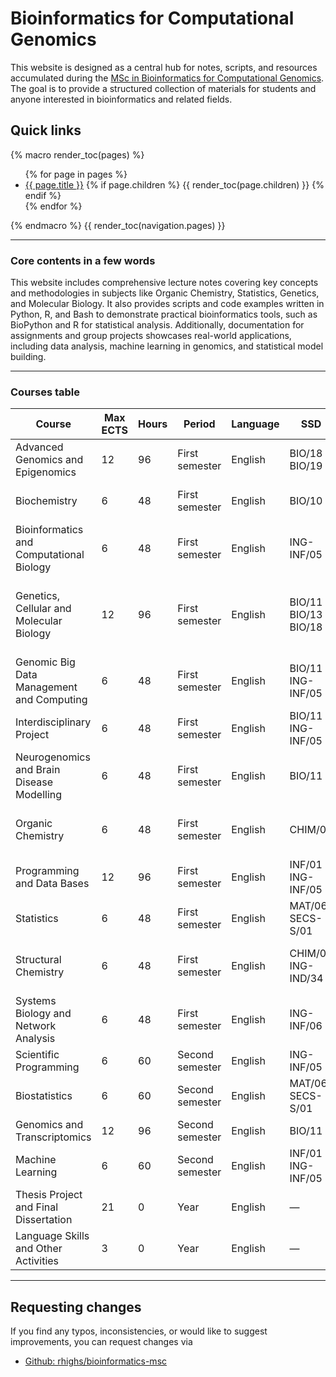 # Bioinformatics for Computational Genomics

This website is designed as a central hub for notes, scripts, and resources accumulated during the [MSc in Bioinformatics for Computational Genomics](https://www.unimi.it/en/education/master-programme/bioinformatics-computational-genomics). The goal is to provide a structured collection of materials for students and anyone interested in bioinformatics and related fields.

## Quick links

{% macro render_toc(pages) %}
<ul>
{% for page in pages %}
  <li>
    <a href="{{ page.url }}">{{ page.title }}</a>
    {% if page.children %}
      {{ render_toc(page.children) }}
    {% endif %}
  </li>
{% endfor %}
</ul>
{% endmacro %}
{{ render_toc(navigation.pages) }}

---

### Core contents in a few words

This website includes comprehensive lecture notes covering key concepts and methodologies in subjects like Organic Chemistry, Statistics, Genetics, and Molecular Biology.
It also provides scripts and code examples written in Python, R, and Bash to demonstrate practical bioinformatics tools, such as BioPython and R for statistical analysis.
Additionally, documentation for assignments and group projects showcases real-world applications, including data analysis, machine learning in genomics, and statistical model building.

--- 

### Courses table

| Course                                      | Max ECTS | Hours | Period          | Language | SSD                   | Lesson Link                                                                                                                | Course Info                                                                                                        |
|---------------------------------------------|----------|-------|-----------------|----------|-----------------------|----------------------------------------------------------------------------------------------------------------------------|--------------------------------------------------------------------------------------------------------------------|
| Advanced Genomics and Epigenomics            | 12       | 96    | First semester  | English  | BIO/18 BIO/19          | [Advanced Genomics and Epigenomics](https://gpavesiage.ariel.ctu.unimi.it)                                                  | [Advanced Genomics and Epigenomics](https://www.unimi.it/en/ugov/of/af20250000f4b-10)                              |
| Biochemistry                                | 6        | 48    | First semester  | English  | BIO/10                | [Biochemistry](https://lgourlayb.ariel.ctu.unimi.it) / [Biochemistry (2024/25)](https://myariel.unimi.it/course/view.php?id=2886)  | [Biochemistry](https://www.unimi.it/en/ugov/of/af20250000f4b-12)                                                   |
| Bioinformatics and Computational Biology    | 6        | 48    | First semester  | English  | ING-INF/05            |                                                                                                           | [Bioinformatics and Computational Biology](https://www.unimi.it/en/ugov/of/af202500000f4b-5)                        |
| Genetics, Cellular and Molecular Biology    | 12       | 96    | First semester  | English  | BIO/11 BIO/13 BIO/18  | [Genetics, Cellular and Molecular Biology](https://gcmb.ariel.ctu.unimi.it) / [2024/25 Edition](https://myariel.unimi.it/course/view.php?id=5200) | [Genetics, Cellular and Molecular Biology](https://www.unimi.it/en/ugov/of/af20250000f4b-11)                        |
| Genomic Big Data Management and Computing   | 6        | 48    | First semester  | English  | BIO/11 ING-INF/05     |                                                                                                           | [Genomic Big Data Management and Computing](https://www.unimi.it/en/ugov/of/af20250000f4b-17)                      |
| Interdisciplinary Project                   | 6        | 48    | First semester  | English  | BIO/11 ING-INF/05     |                                                                                                           | [Interdisciplinary Project](https://www.unimi.it/en/ugov/of/af20250000f4b-18)                                      |
| Neurogenomics and Brain Disease Modelling   | 6        | 48    | First semester  | English  | BIO/11                | [Neurogenomics and Brain Disease Modelling](https://gtestanbdm.ariel.ctu.unimi.it)                                          | [Neurogenomics and Brain Disease Modelling](https://www.unimi.it/en/ugov/of/af20250000f4b-16)                      |
| Organic Chemistry                           | 6        | 48    | First semester  | English  | CHIM/06               | [Organic Chemistry](https://lbelvisioc.ariel.ctu.unimi.it) / [2024/25 Edition](https://myariel.unimi.it/course/view.php?id=4257) | [Organic Chemistry](https://www.unimi.it/en/ugov/of/af202500000f4b-2)                                              |
| Programming and Data Bases                  | 12       | 96    | First semester  | English  | INF/01 ING-INF/05     |                                                                                                           | [Programming and Data Bases](https://www.unimi.it/en/ugov/of/af20250000f4b-13)                                     |
| Statistics                                  | 6        | 48    | First semester  | English  | MAT/06 SECS-S/01      |                                                                                                           | [Statistics](https://www.unimi.it/en/ugov/of/af20250000f4b-14)                                                     |
| Structural Chemistry                        | 6        | 48    | First semester  | English  | CHIM/06 ING-IND/34    | [Structural Chemistry](https://psenecirdscbm.ariel.ctu.unimi.it) / [2024/25 Edition](https://myariel.unimi.it/course/view.php?id=3136) | [Structural Chemistry](https://www.unimi.it/en/ugov/of/af202500000f4b-4)                                           |
| Systems Biology and Network Analysis        | 6        | 48    | First semester  | English  | ING-INF/06            |                                                                                                           | [Systems Biology and Network Analysis](https://www.unimi.it/en/ugov/of/af202500000f4b-8)                           |
| Scientific Programming                      | 6        | 60    | Second semester | English  | ING-INF/05            |                                                                                                           | [Scientific Programming](https://www.unimi.it/en/ugov/of/af202500000f4b-6)                                         |
| Biostatistics                               | 6        | 60    | Second semester | English  | MAT/06 SECS-S/01      |                                                                                                           | [Biostatistics](https://www.unimi.it/en/ugov/of/af202500000f4b-7)                                                  |
| Genomics and Transcriptomics                | 12       | 96    | Second semester | English  | BIO/11                | [Genomics and Transcriptomics](https://gt.ariel.ctu.unimi.it)                                                              | [Genomics and Transcriptomics](https://www.unimi.it/en/ugov/of/af202500000f4b-3)                                   |
| Machine Learning                            | 6        | 60    | Second semester | English  | INF/01 ING-INF/05     |                                                                                                           | [Machine Learning](https://www.unimi.it/en/ugov/of/af202500000f4b-9)                                              |
| Thesis Project and Final Dissertation       | 21       | 0     | Year            | English  | —                     |                                                                                                           | [Thesis Project and Final Dissertation](https://www.unimi.it/en/ugov/of/af20250000f4b-15)                          |
| Language Skills and Other Activities        | 3        | 0     | Year            | English  | —                     |                                                                                                           | [Language Skills and Other Activities](https://www.unimi.it/en/ugov/of/af20250000f4b-19)                           |


---

## Requesting changes

If you find any typos, inconsistencies, or would like to suggest improvements, you can request changes via

- [Github: rhighs/bioinformatics-msc](https://github.com/rhighs/bioinformatics-msc)
